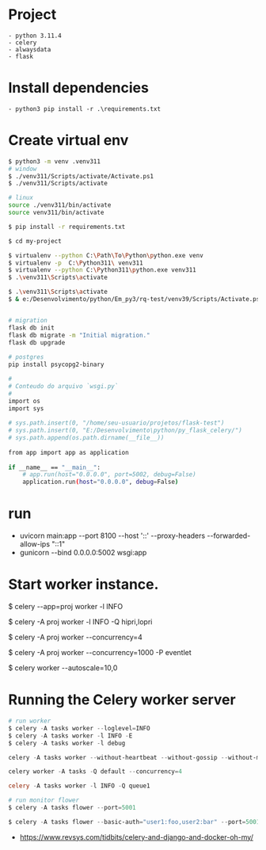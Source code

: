 # Project
    - python 3.11.4
    - celery
    - alwaysdata
    - flask

# Install dependencies
    - python3 pip install -r .\requirements.txt


# Create virtual env
```sh
$ python3 -m venv .venv311
# window 
$ ./venv311/Scripts/activate/Activate.ps1
$ ./venv311/Scripts/activate

# linux 
source ./venv311/bin/activate
source venv311/bin/activate

$ pip install -r requirements.txt

$ cd my-project

$ virtualenv --python C:\Path\To\Python\python.exe venv
$ virtualenv -p  C:\Python311\ venv311
$ virtualenv --python C:\Python311\python.exe venv311
$ .\venv311\Scripts\activate

$ .\venv311\Scripts\activate
$ & e:/Desenvolvimento/python/Em_py3/rq-test/venv39/Scripts/Activate.ps1


# migration
flask db init  
flask db migrate -m "Initial migration."
flask db upgrade 
 
# postgres
pip install psycopg2-binary

#                                                                                                                                                                                             
# Conteudo do arquivo `wsgi.py`                                                                                                                                                               
#                                                                                                                                                                                             
import os                                                                                                                                                                                     
import sys                                                                                                                                                                                    
                                                                                                                                                                                              
# sys.path.insert(0, "/home/seu-usuario/projetos/flask-test")                                                                                                                                 
# sys.path.insert(0, "E:/Desenvolvimento\python/py_flask_celery/")                                                                                                                            
# sys.path.append(os.path.dirname(__file__))                                                                                                                                                  
                                                                                                                                                                                              
from app import app as application                                                                                                                                                            
                                                                                                                                                                                              
if __name__ == "__main__":                                                                                                                                                                    
    # app.run(host="0.0.0.0", port=5002, debug=False)                                                                                                                                         
    application.run(host="0.0.0.0", debug=False)


```
# run 
- uvicorn main:app --port 8100 --host '::' --proxy-headers --forwarded-allow-ips "::1"
- gunicorn --bind 0.0.0.0:5002 wsgi:app

# Start worker instance.

$ celery --app=proj worker -l INFO

$ celery -A proj worker -l INFO -Q hipri,lopri

$ celery -A proj worker --concurrency=4

$ celery -A proj worker --concurrency=1000 -P eventlet

$ celery worker --autoscale=10,0


# Running the Celery worker server

```powershell
# run worker
$ celery -A tasks worker --loglevel=INFO
$ celery -A tasks worker -l INFO -E
$ celery -A tasks worker -l debug

celery -A tasks worker --without-heartbeat --without-gossip --without-mingle

celery worker -A tasks -Q default --concurrency=4

celery -A tasks worker -l INFO -Q queue1

# run monitor flower
$ celery -A tasks flower --port=5001

$ celery -A tasks flower --basic-auth="user1:foo,user2:bar" --port=5001

```

- https://www.revsys.com/tidbits/celery-and-django-and-docker-oh-my/